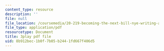 ```yaml
---
content_type: resource
description: ''
file: null
file_location: /coursemedia/20-219-becoming-the-next-bill-nye-writing-and-hosting-the-educational-show-january-iap-2015/8b912bec1b0f7b05b2441fd667f406d5_VHyCh1mDneE.pdf
file_type: application/pdf
resourcetype: Document
title: 3play pdf file
uid: 8b912bec-1b0f-7b05-b244-1fd667f406d5
---
```

